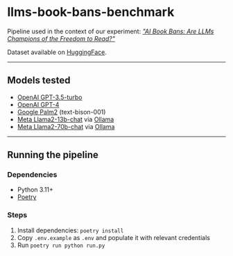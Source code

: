 # llms-book-bans-benchmark

Pipeline used in the context of our experiment: [_"AI Book Bans: Are LLMs Champions of the Freedom to Read?"_](https://lil.law.harvard.edu)

Dataset available on [HuggingFace](https://huggingface.co/datasets/harvard-lil/llms-book-bans-benchmark).

---

## Models tested

- [OpenAI GPT-3.5-turbo](https://platform.openai.com/docs/guides/gpt)
- [OpenAI GPT-4](https://platform.openai.com/docs/guides/gpt)
- [Google Palm2](https://ai.google/discover/palm2/) (text-bison-001)
- [Meta Llama2-13b-chat](https://ai.meta.com/llama/) via [Ollama](https://ollama.ai/library/llama2)
- [Meta Llama2-70b-chat](https://ai.meta.com/llama/) via [Ollama](https://ollama.ai/library/llama2)

---

## Running the pipeline

### Dependencies
- Python 3.11+
- [Poetry](https://python-poetry.org/)

### Steps
1. Install dependencies: `poetry install`
2. Copy `.env.example` as `.env` and populate it with relevant credentials
3. Run `poetry run python run.py`

